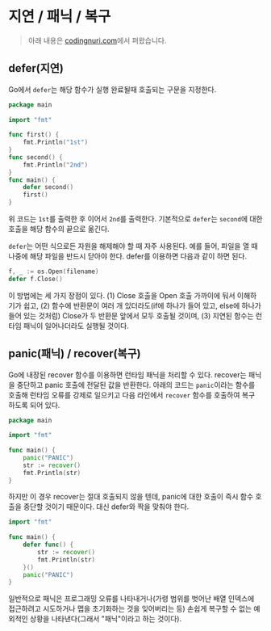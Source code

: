 # 지연 / 패닉 / 복구

> 아래 내용은 [codingnuri.com](http://codingnuri.com/golang-book/7.html)에서 퍼왔습니다.

## defer(지연)

Go에서 `defer`는 해당 함수가 실행 완료될때 호출되는 구문을 지정한다.

```go
package main
 
import "fmt"
 
func first() {
    fmt.Println("1st")
}
func second() {
    fmt.Println("2nd")
}
func main() {
    defer second()
    first()
}
```

위 코드는 `1st`를 출력한 후 이어서 `2nd`를 출력한다. 기본적으로 `defer`는 `second`에 대한 호출을 해당 함수의 끝으로 옮긴다.

`defer`는 어떤 식으로든 자원을 해제해야 할 때 자주 사용된다. 예를 들어, 파일을 열 때 나중에 해당 파일을 반드시 닫아야 한다. defer를 이용하면 다음과 같이 하면 된다.

```go
f, _ := os.Open(filename)
defer f.Close()
```

이 방법에는 세 가지 장점이 있다. (1) Close 호출을 Open 호출 가까이에 둬서 이해하기가 쉽고, (2) 함수에 반환문이 여러 개 있더라도(if에 하나가 들어 있고, else에 하나가 들어 있는 것처럼) Close가 두 반환문 앞에서 모두 호출될 것이며, (3) 지연된 함수는 런타임 패닉이 일어나더라도 실행될 것이다.

## panic(패닉) / recover(복구)

Go에 내장된 recover 함수를 이용하면 런타임 패닉을 처리할 수 있다. recover는 패닉을 중단하고 panic 호출에 전달된 값을 반환한다. 
아래의 코드는 `panic`이라는 함수를 호출해 런타임 오류를 강제로 일으키고 다음 라인에서 `recover` 함수를 호출하여 복구 하도록 되어 있다.

```go
package main
 
import "fmt"
 
func main() {
    panic("PANIC")
    str := recover()
    fmt.Println(str)
}
```

하지만 이 경우 recover는 절대 호출되지 않을 텐데, panic에 대한 호출이 즉시 함수 호출을 중단할 것이기 때문이다. 대신 defer와 짝을 맞춰야 한다. 

```go
import "fmt"
 
func main() {
    defer func() {
        str := recover()
        fmt.Println(str)
    }()
    panic("PANIC")
}
```

일반적으로 패닉은 프로그래밍 오류를 나타내거나(가령 범위를 벗어난 배열 인덱스에 접근하려고 시도하거나 맵을 초기화하는 것을 잊어버리는 등) 손쉽게 복구할 수 없는 예외적인 상황을 나타낸다(그래서 "패닉"이라고 하는 것이다).
